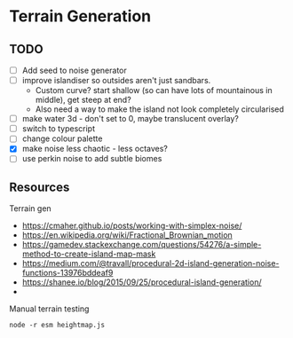# Terrain Generation

## TODO

- [ ] Add seed to noise generator
- [ ] improve islandiser so outsides aren't just sandbars.
  - Custom curve? start shallow (so can have lots of mountainous in middle), get steep at end?
  - Also need a way to make the island not look completely circularised
- [ ] make water 3d - don't set to 0, maybe translucent overlay?
- [ ] switch to typescript
- [ ] change colour palette
- [x] make noise less chaotic - less octaves?
- [ ] use perkin noise to add subtle biomes

## Resources

Terrain gen
- https://cmaher.github.io/posts/working-with-simplex-noise/
- https://en.wikipedia.org/wiki/Fractional_Brownian_motion
- https://gamedev.stackexchange.com/questions/54276/a-simple-method-to-create-island-map-mask
- https://medium.com/@travall/procedural-2d-island-generation-noise-functions-13976bddeaf9
- https://shanee.io/blog/2015/09/25/procedural-island-generation/
- 

Manual terrain testing

`node -r esm heightmap.js`

